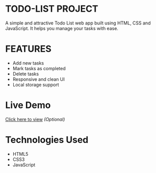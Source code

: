# TODO-LIST PROJECT

A simple and attractive Todo List web app built using HTML, CSS and JavaScript.
It helps you manage your tasks with ease.

# FEATURES

- Add new tasks
- Mark tasks as completed
- Delete tasks
- Responsive and clean UI
- Local storage support

# Live Demo

[Click here to view](https://yourusername.github.io/todo-list/) _(Optional)_

# Technologies Used

- HTML5
- CSS3
- JavaScript
